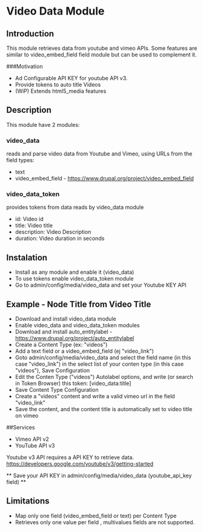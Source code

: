 # Video Data Module

## Introduction

This module retrieves data from youtube and vimeo APIs.
Some features are similar to video_embed_field field module but can be used to complement it.


###Motivation

- Ad Configurable API KEY for youtube API v3.
- Provide tokens to auto title Videos
- (WiP) Extends html5_media features 

## Description
 This module have 2 modules:
 
### video_data 
 reads and parse video data from Youtube and Vimeo, using URLs from the field types:
 
 - text 
 - video_embed_field  - https://www.drupal.org/project/video_embed_field


### video_data_token
  provides tokens from data reads by video_data module
  
  - id: Video id
  - title: Video title
  - description: Video Description
  - duration: Video duration in seconds 

## Instalation

  - Install as any module and enable it (video_data)
  - To use tokens enable video_data_token module
  - Go to admin/config/media/video_data and set your Youtube KEY API
  
## Example - Node Title from Video Title

 - Download and install video_data module
 - Enable video_data and video_data_token modules
 - Download and install auto_entitylabel - https://www.drupal.org/project/auto_entitylabel
 - Create a Content Type (ex: "videos") 
 - Add a text field or a  video_embed_field (ej "video_link")
 - Goto admin/config/media/video_data and select the field name (in this case "video_link")
   in the select list of your conten type (in this case "videos"), Save Configuration
 - Edit the Conten Type ("videos") Autolabel options, and write (or search in Token Browser)
   this token: [video_data:title]
 - Save Content Type Configuration
 - Create a  "videos" content and write a valid vimeo url in the field "video_link"
 - Save the content, and the content title is automatically set to video title on vimeo 

##Services

 - Vimeo API v2
 - YouTube API v3 

Youtube v3 API requires a API KEY to retrieve data.
 https://developers.google.com/youtube/v3/getting-started

** Save your API KEY in admin/config/media/video_data (youtube_api_key field) **


## Limitations

- Map only one field (video_embed_field  or text) per Content Type
- Retrieves only one value per field , multivalues fields are not supported.

